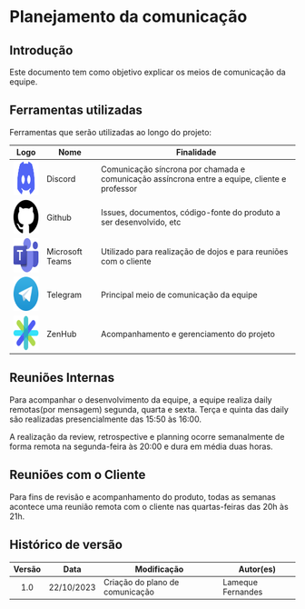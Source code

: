 # Planejamento da comunicação

## Introdução

Este documento tem como objetivo explicar os meios de comunicação da equipe.

## Ferramentas utilizadas

Ferramentas que serão utilizadas ao longo do projeto:

| Logo                                                                   | Nome            | Finalidade |
| ---------------------------------------------------------------------- | --------------- | --------------------------------------------------------------------------------------------  |
| <img src="../../assets/icons/discord.png" width="60px" height="60px">     | Discord         | Comunicação síncrona por chamada e comunicação assíncrona entre a equipe, cliente e professor |
| <img src="../../assets/icons/github.png" width="60px" height="60px">   | Github          | Issues, documentos, código-fonte do produto a ser desenvolvido, etc                           |
| <img src="../../assets/icons/teams.png" width="60px" height="60px">    | Microsoft Teams | Utilizado para realização de dojos e para reuniões com o cliente                              |
| <img src="../../assets/icons/telegram.png" width="60px" height="60px"> | Telegram        | Principal meio de comunicação da equipe                                                       |
| <img src="../../assets/icons/zenhub.png" width="60px" height="60px">   | ZenHub          | Acompanhamento e gerenciamento do projeto                                                     |

## Reuniões Internas

Para acompanhar o desenvolvimento da equipe, a equipe realiza daily remotas(por mensagem) segunda, quarta e sexta. Terça e quinta das daily são realizadas presencialmente das 15:50 às 16:00.

A realização da review, retrospective e planning ocorre semanalmente de forma remota na segunda-feira às 20:00 e dura em média duas horas.


## Reuniões com o Cliente

Para fins de revisão e acompanhamento do produto, todas as semanas acontece uma reunião remota com o cliente nas quartas-feiras das 20h às 21h.


## Histórico de versão

| Versão |    Data    | Modificação                                 | Autor(es)                        |
|:------:|:----------:|---------------------------------------------|----------------------------------|
|   1.0  | 22/10/2023 | Criação do plano de comunicação             | Lameque Fernandes                |
